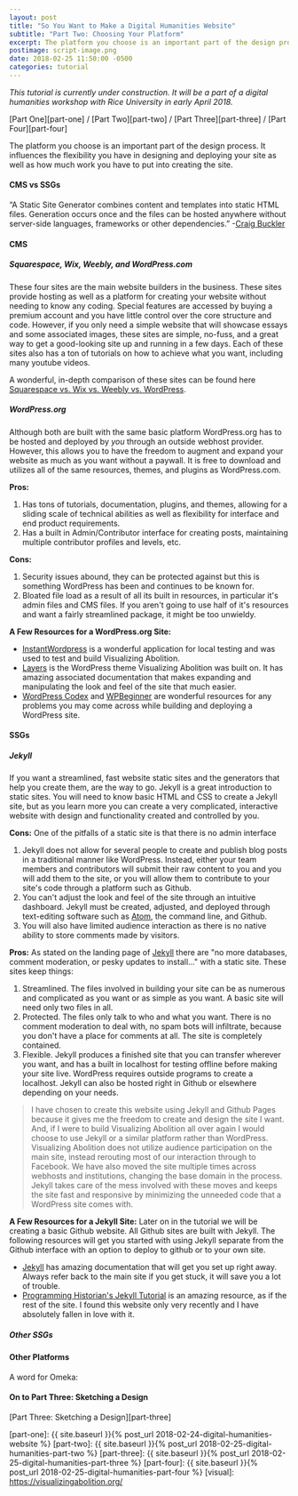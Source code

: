 ```yaml
---
layout: post
title: "So You Want to Make a Digital Humanities Website"
subtitle: "Part Two: Choosing Your Platform"
excerpt: The platform you choose is an important part of the design process. It influences the flexibility you have in designing and deploying your site as well as how much work you have to put into creating the site.
postimage: script-image.png
date: 2018-02-25 11:50:00 -0500
categories: tutorial
---
```

*This tutorial is currently under construction. It will be a part of a digital humanities workshop with Rice University in early April 2018.*

[Part One][part-one] / [Part Two][part-two] / [Part Three][part-three] / [Part Four][part-four]

The platform you choose is an important part of the design process. It influences the flexibility you have in designing and deploying your site as well as how much work you have to put into creating the site.

#### CMS vs SSGs

“A Static Site Generator combines content and templates into static HTML files. Generation occurs once and the files can be hosted anywhere without server-side languages, frameworks or other dependencies.” -[Craig Buckler](https://www.cmswire.com/customer-experience/static-site-generators-vs-flat-file-cms-whats-the-difference/)

#### CMS

##### Squarespace, Wix, Weebly, and WordPress.com

These four sites are the main website builders in the business. These sites provide hosting as well as a platform for creating your website without needing to know any coding. Special features are accessed by buying a premium account and you have little control over the core structure and code. However, if you only need a simple website that will showcase essays and some associated images, these sites are simple, no-fuss, and a great way to get a good-looking site up and running in a few days. Each of these sites also has a ton of tutorials on how to achieve what you want, including many youtube videos.

A wonderful, in-depth comparison of these sites can be found here [Squarespace vs. Wix vs. Weebly vs. WordPress](https://www.tytonmedia.com/blog/squarespace-vs-wix-vs-weebly-vs-wordpress/).

##### WordPress.org

Although both are built with the same basic platform WordPress.org has to be hosted and deployed by *you* through an outside webhost provider. However, this allows you to have the freedom to augment and expand your website as much as you want without a paywall. It is free to download and utilizes all of the same resources, themes, and plugins as WordPress.com.

**Pros:**
1. Has tons of tutorials, documentation, plugins, and themes, allowing for a sliding scale of technical abilities as well as flexibility for interface and end product requirements.
2. Has a built in Admin/Contributor interface for creating posts, maintaining multiple contributor profiles and levels, etc.

**Cons:**
1. Security issues abound, they can be protected against but this is something WordPress has been and continues to be known for.
2. Bloated file load as a result of all its built in resources, in particular it's admin files and CMS files. If you aren't going to use half of it's resources and want a fairly streamlined package, it might be too unwieldy.

**A Few Resources for a WordPress.org Site:**
* [InstantWordpress](https://instantwp.com) is a wonderful application for local testing and was used to test and build Visualizing Abolition.
* [Layers](https://layerswp.com) is the WordPress theme Visualizing Abolition was built on. It has amazing associated documentation that makes expanding and manipulating the look and feel of the site that much easier.
* [WordPress Codex](https://codex.wordpress.org) and [WPBeginner](https://www.wpbeginner.com) are wonderful resources for any problems you may come across while building and deploying a WordPress site.

#### SSGs

##### Jekyll

If you want a streamlined, fast website static sites and the generators that help you create them, are the way to go. Jekyll is a great introduction to static sites. You will need to know basic HTML and CSS to create a Jekyll site, but as you learn more you can create a very complicated, interactive website with design and functionality created and controlled by you.

**Cons:**
One of the pitfalls of a static site is that there is no admin interface
1. Jekyll does not allow for several people to create and publish blog posts in a traditional manner like WordPress. Instead, either your team members and contributors will submit their raw content to you and you will add them to the site, or you will allow them to contribute to your site's code through a platform such as Github.
2. You can't adjust the look and feel of the site through an intuitive dashboard. Jekyll must be created, adjusted, and deployed through text-editing software such as [Atom](https://atom.io), the command line, and Github.
3. You will also have limited audience interaction as there is no native ability to store comments made by visitors.

**Pros:**
As stated on the landing page of [Jekyll][jekyll] there are "no more databases, comment moderation, or pesky updates to install..." with a static site. These sites keep things:
1. Streamlined. The files involved in building your site can be as numerous and complicated as you want or as simple as you want. A basic site will need only two files in all.
2. Protected. The files only talk to who and what you want. There is no comment moderation to deal with, no spam bots will infiltrate, because you don't have a place for comments at all. The site is completely contained.
3. Flexible. Jekyll produces a finished site that you can transfer wherever you want, and has a built in localhost for testing offline before making your site live. WordPress requires outside programs to create a localhost. Jekyll can also be hosted right in Github or elsewhere depending on your needs.

>I have chosen to create this website using Jekyll and Github Pages because it gives me the freedom to create and design the site I want. And, if I were to build Visualizing Abolition all over again I would choose to use Jekyll or a similar platform rather than WordPress. Visualizing Abolition does not utilize audience participation on the main site, instead rerouting most of our interaction through to Facebook. We have also moved the site multiple times across webhosts and institutions, changing the base domain in the process. Jekyll takes care of the mess involved with these moves and keeps the site fast and responsive by minimizing the unneeded code that a WordPress site comes with.

**A Few Resources for a Jekyll Site:**
Later on in the tutorial we will be creating a basic Github website. All Github sites are built with Jekyll. The following resources will get you started with using Jekyll separate from the Github interface with an option to deploy to github or to your own site.
* [Jekyll][jekyll] has amazing documentation that will get you set up right away. Always refer back to the main site if you get stuck, it will save you a lot of trouble.
* [Programming Historian's Jekyll Tutorial](https://programminghistorian.org/lessons/building-static-sites-with-jekyll-github-pages) is an amazing resource, as if the rest of the site. I found this website only very recently and I have absolutely fallen in love with it.

##### Other SSGs

#### Other Platforms

A word for Omeka:

#### On to Part Three: Sketching a Design

[Part Three: Sketching a Design][part-three]

[wordpress]: https://wordpress.org/
[jekyll]:   https://jekyllrb.com/
[part-one]: {{ site.baseurl }}{% post_url 2018-02-24-digital-humanities-website %}
[part-two]: {{ site.baseurl }}{% post_url 2018-02-25-digital-humanities-part-two %}
[part-three]: {{ site.baseurl }}{% post_url 2018-02-25-digital-humanities-part-three %}
[part-four]: {{ site.baseurl }}{% post_url 2018-02-25-digital-humanities-part-four %}
[visual]: https://visualizingabolition.org/
